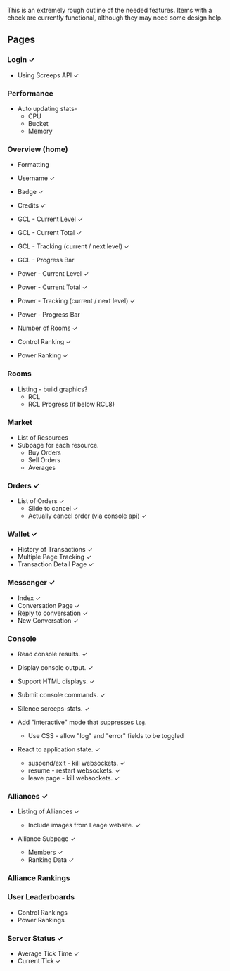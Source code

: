 
This is an extremely rough outline of the needed features. Items with a check
are currently functional, although they may need some design help.

## Pages

### Login ✓

  * Using Screeps API ✓


### Performance

  * Auto updating stats-
    * CPU
    * Bucket
    * Memory


### Overview (home)

  * Formatting
  * Username ✓
  * Badge ✓
  * Credits ✓
  * GCL - Current Level ✓
  * GCL - Current Total ✓
  * GCL - Tracking (current / next level) ✓
  * GCL - Progress Bar

  * Power - Current Level ✓
  * Power - Current Total ✓
  * Power - Tracking (current / next level) ✓
  * Power - Progress Bar

  * Number of Rooms ✓

  * Control Ranking ✓
  * Power Ranking ✓

### Rooms

  * Listing - build graphics?
    * RCL
    * RCL Progress (if below RCL8)


### Market

  * List of Resources
  * Subpage for each resource.
    * Buy Orders
    * Sell Orders
    * Averages


### Orders ✓

  * List of Orders ✓
    * Slide to cancel ✓
    * Actually cancel order (via console api) ✓


### Wallet ✓

  * History of Transactions ✓
  * Multiple Page Tracking ✓
  * Transaction Detail Page ✓


### Messenger ✓

  * Index ✓
  * Conversation Page ✓
  * Reply to conversation ✓
  * New Conversation ✓


### Console

  * Read console results. ✓
  * Display console output. ✓
  * Support HTML displays. ✓
  * Submit console commands. ✓

  * Silence screeps-stats. ✓

  * Add "interactive" mode that suppresses `log`.
    * Use CSS - allow "log" and "error" fields to be toggled

  * React to application state. ✓
    * suspend/exit - kill websockets. ✓
    * resume - restart websockets. ✓
    * leave page - kill websockets. ✓


### Alliances ✓

  * Listing of Alliances ✓
    * Include images from Leage website. ✓

  * Alliance Subpage ✓
    * Members ✓
    * Ranking Data ✓


### Alliance Rankings

### User Leaderboards

  * Control Rankings
  * Power Rankings

### Server Status ✓

  * Average Tick Time ✓
  * Current Tick ✓
